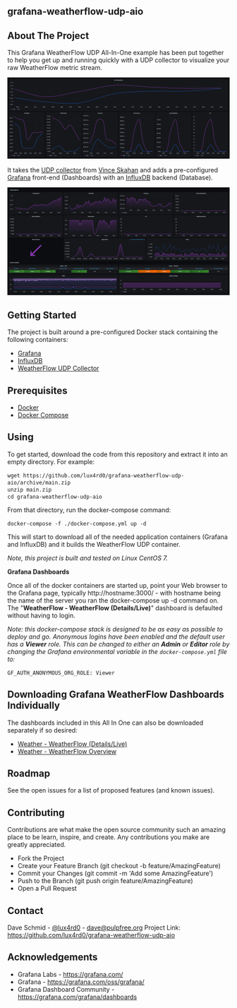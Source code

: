 
## grafana-weatherflow-udp-aio

## About The Project

This Grafana WeatherFlow UDP All-In-One example has been put together to help you get up and running quickly with a UDP collector to visualize your raw WeatherFlow metric stream. 

<center><img src="./weatherflow-weatherflow_overview.jpg"></center>

It takes the [UDP collector](https://github.com/vinceskahan/weatherflow-udp-listener) from [Vince Skahan](https://github.com/vinceskahan) and adds a pre-configured [Grafana](https://grafana.com/oss/grafana/) front-end (Dashboards) with an [InfluxDB](https://www.influxdata.com/products/influxdb/) backend (Database). 

<center><img src="./weatherflow-weatherflow_details-live.jpg"></center>

## Getting Started

The project is built around a pre-configured Docker stack containing the following containers:

 - [Grafana](https://grafana.com/oss/grafana/)
 - [InfluxDB](https://www.influxdata.com/products/influxdb/)
 - [WeatherFlow UDP Collector](https://github.com/vinceskahan/weatherflow-udp-listener)

## Prerequisites

- [Docker](https://docs.docker.com/install)
- [Docker Compose](https://docs.docker.com/compose/install)

## Using

To get started, download the code from this repository and extract it into an empty directory. For example:

    wget https://github.com/lux4rd0/grafana-weatherflow-udp-aio/archive/main.zip
    unzip main.zip
    cd grafana-weatherflow-udp-aio
    
From that directory, run the docker-compose command:

    docker-compose -f ./docker-compose.yml up -d

This will start to download all of the needed application containers (Grafana and InfluxDB) and it builds the WeatherFlow UDP container.

*Note, this project is built and tested on Linux CentOS 7.* 

**Grafana Dashboards**

Once all of the docker containers are started up, point your Web browser to the Grafana page, typically http://hostname:3000/ - with hostname being the name of the server you ran the docker-compose up -d command on. The "**WeatherFlow - WeatherFlow (Details/Live)**" dashboard is defaulted without having to login.

*Note: this docker-compose stack is designed to be as easy as possible to deploy and go. Anonymous logins have been enabled and the default user has a **Viewer** role. This can be changed to either an **Admin** or **Editor** role by changing the Grafana environmental variable in the `docker-compose.yml` file to:*

    GF_AUTH_ANONYMOUS_ORG_ROLE: Viewer

## Downloading Grafana WeatherFlow Dashboards Individually

The dashboards included in this All In One can also be downloaded separately if so desired:

- [Weather - WeatherFlow (Details/Live)](https://grafana.com/grafana/dashboards/13858)
- [Weather - WeatherFlow Overview](https://grafana.com/grafana/dashboards/13857)

 
## Roadmap

See the open issues for a list of proposed features (and known issues).

## Contributing

Contributions are what make the open source community such an amazing place to be learn, inspire, and create. Any contributions you make are greatly appreciated.

- Fork the Project
- Create your Feature Branch (git checkout -b feature/AmazingFeature)
- Commit your Changes (git commit -m 'Add some AmazingFeature')
- Push to the Branch (git push origin feature/AmazingFeature)
- Open a Pull Request

## Contact

Dave Schmid - [@lux4rd0](https://twitter.com/lux4rd0) - dave@pulpfree.org
Project Link: https://github.com/lux4rd0/grafana-weatherflow-udp-aio

## Acknowledgements

- Grafana Labs - https://grafana.com/
- Grafana - https://grafana.com/oss/grafana/
- Grafana Dashboard Community - https://grafana.com/grafana/dashboards
